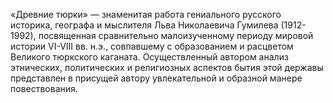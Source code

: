 <!--2017-02-21 20:10:30-->
«Древние тюрки» — знаменитая работа гениального русского историка, географа и мыслителя Льва Николаевича Гумилева (1912-1992), посвященная сравнительно малоизученному периоду мировой истории VI-VIII вв. н.э., совпавшему с образованием и расцветом Великого тюркского каганата. Осуществленный автором анализ этнических, политических и религиозных аспектов бытия этой державы представлен в присущей автору увлекательной и образной манере повествования.